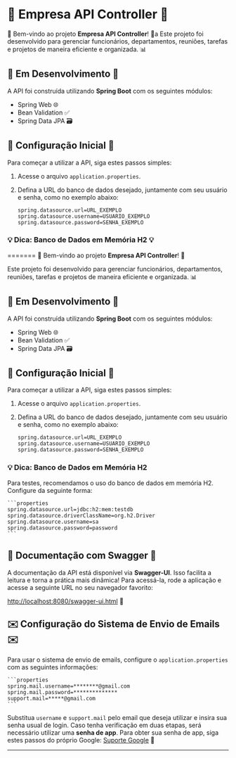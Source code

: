 # 🌟 Empresa API Controller 🌟


🎉 Bem-vindo ao projeto **Empresa API Controller**! 🎉a
Este projeto foi desenvolvido para gerenciar funcionários, departamentos, reuniões, tarefas e projetos de maneira eficiente e organizada. 📊

## 🚧 Em Desenvolvimento 🚧

A API foi construída utilizando **Spring Boot** com os seguintes módulos:

- Spring Web 🌐
- Bean Validation ✅
- Spring Data JPA 🗃️

## 🔧 Configuração Inicial 🔧

Para começar a utilizar a API, siga estes passos simples:

1. Acesse o arquivo `application.properties`.
2. Defina a URL do banco de dados desejado, juntamente com seu usuário e senha, como no exemplo abaixo:

    ```properties
    spring.datasource.url=URL_EXEMPLO
    spring.datasource.username=USUARIO_EXEMPLO
    spring.datasource.password=SENHA_EXEMPLO
    ```

### 💡 Dica: Banco de Dados em Memória H2 💡

=======
🎉 Bem-vindo ao projeto **Empresa API Controller**! 🎉

Este projeto foi desenvolvido para gerenciar funcionários, departamentos, reuniões, tarefas e projetos de maneira eficiente e organizada. 📊

## 🚧 Em Desenvolvimento 🚧

A API foi construída utilizando **Spring Boot** com os seguintes módulos:

- Spring Web 🌐
- Bean Validation ✅
- Spring Data JPA 🗃️

## 🔧 Configuração Inicial 🔧

Para começar a utilizar a API, siga estes passos simples:

1. Acesse o arquivo `application.properties`.
2. Defina a URL do banco de dados desejado, juntamente com seu usuário e senha, como no exemplo abaixo:

    ```properties
    spring.datasource.url=URL_EXEMPLO
    spring.datasource.username=USUARIO_EXEMPLO
    spring.datasource.password=SENHA_EXEMPLO
    ```

### 💡 Dica: Banco de Dados em Memória H2
Para testes, recomendamos o uso do banco de dados em memória H2. Configure da seguinte forma:

    ```properties
    spring.datasource.url=jdbc:h2:mem:testdb
    spring.datasource.driverClassName=org.h2.Driver
    spring.datasource.username=sa
    spring.datasource.password=password
    ```

## 📜 Documentação com Swagger 📜

A documentação da API está disponível via **Swagger-UI**. Isso facilita a leitura e torna a prática mais dinâmica! Para acessá-la, rode a aplicação e acesse a seguinte URL no seu navegador favorito:

[http://localhost:8080/swagger-ui.html](http://localhost:8080/swagger-ui.html) 🚀

## ✉️ Configuração do Sistema de Envio de Emails ✉️

Para usar o sistema de envio de emails, configure o `application.properties` com as seguintes informações:

    ```properties
    spring.mail.username=********@gmail.com
    spring.mail.password=**************
    support.mail=*****@gmail.com
    ```

Substitua `username` e `support.mail` pelo email que deseja utilizar e insira sua senha usual de login. Caso tenha verificação em duas etapas, será necessário utilizar uma **senha de app**. Para obter sua senha de app, siga estes passos do próprio Google: [Suporte Google](https://support.google.com/accounts/answer/185833?hl=pt-BR) 🔐

---


